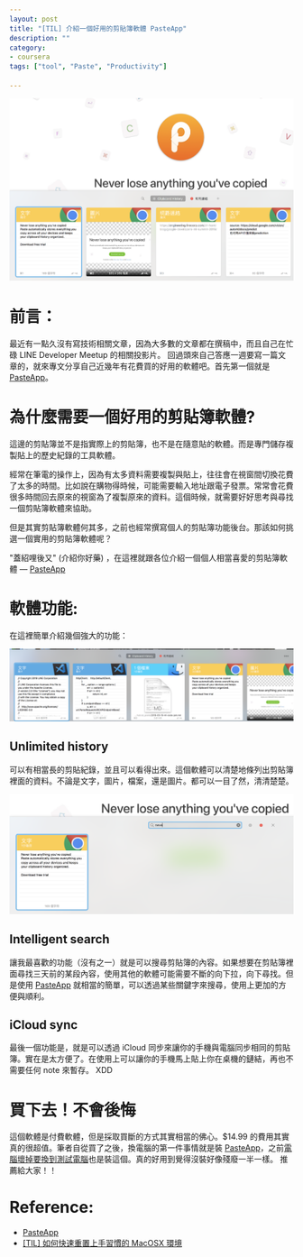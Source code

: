 ```yaml
---
layout: post
title: "[TIL] 介紹一個好用的剪貼簿軟體 PasteApp"
description: ""
category: 
- coursera
tags: ["tool", "Paste", "Productivity"]

---
```


![](../images/2019/paste1.png)



# 前言：

最近有一點久沒有寫技術相關文章，因為大多數的文章都在撰稿中，而且自己在忙碌 LINE Developer Meetup 的相關投影片。 回過頭來自己答應一週要寫一篇文章的，就來專文分享自己近幾年有花費買的好用的軟體吧。首先第一個就是 [PasteApp](https://pasteapp.me/)。



# 為什麼需要一個好用的剪貼簿軟體?

這邊的剪貼簿並不是指實際上的剪貼簿，也不是在隨意貼的軟體。而是專門儲存複製貼上的歷史紀錄的工具軟體。

經常在筆電的操作上，因為有太多資料需要複製與貼上，往往會在視窗間切換花費了太多的時間。比如說在購物得時候，可能需要輸入地址跟電子發票。常常會花費很多時間回去原來的視窗為了複製原來的資料。這個時候，就需要好好思考與尋找一個剪貼簿軟體來協助。

但是其實剪貼簿軟體何其多，之前也經常撰寫個人的剪貼簿功能後台。那該如何挑選一個實用的剪貼簿軟體呢？

"蓋紹哩後又" (介紹你好藥) ，在這裡就跟各位介紹一個個人相當喜愛的剪貼簿軟體 — [PasteApp](https://pasteapp.me/)



# 軟體功能:

在這裡簡單介紹幾個強大的功能：

![](../images/2019/paste3.png)

## Unlimited history

可以有相當長的剪貼紀錄，並且可以看得出來。這個軟體可以清楚地條列出剪貼簿裡面的資料。不論是文字，圖片，檔案，還是圖片。都可以一目了然，清清楚楚。





![](../images/2019/paste2.png)

## Intelligent search

讓我最喜歡的功能（沒有之一）就是可以搜尋剪貼簿的內容。如果想要在剪貼簿裡面尋找三天前的某段內容，使用其他的軟體可能需要不斷的向下拉，向下尋找。但是使用 [PasteApp](https://pasteapp.me/) 就相當的簡單，可以透過某些關鍵字來搜尋，使用上更加的方便與順利。

## iCloud sync

最後一個功能是，就是可以透過 iCloud 同步來讓你的手機與電腦同步相同的剪貼簿。實在是太方便了。在使用上可以讓你的手機馬上貼上你在桌機的鏈結，再也不需要任何 note 來暫存。 XDD



# 買下去！不會後悔

這個軟體是付費軟體，但是採取買斷的方式其實相當的佛心。$14.99  的費用其實真的很超值。筆者自從買了之後，換電腦的第一件事情就是裝 [PasteApp](https://pasteapp.me/)，之前[電腦壞掉要換到測試電腦](http://www.evanlin.com/til-restore-nb/)也是裝這個。真的好用到覺得沒裝好像殘廢一半一樣。 推薦給大家！！



# Reference:

-   [PasteApp](https://pasteapp.me/)
-   [[TIL] 如何快速重置上手習慣的 MacOSX 環境](http://www.evanlin.com/til-restore-nb/)
